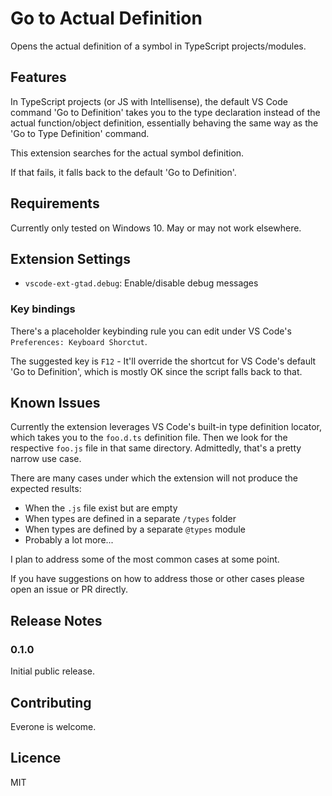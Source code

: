 # Go to Actual Definition

Opens the actual definition of a symbol in TypeScript projects/modules. 

## Features

In TypeScript projects (or JS with Intellisense), the default VS Code command 'Go to Definition' takes you to the type declaration instead of the actual function/object definition, essentially behaving the same way as the 'Go to Type Definition' command.

This extension searches for the actual symbol definition.

If that fails, it falls back to the default 'Go to Definition'.

## Requirements

Currently only tested on Windows 10. May or may not work elsewhere.

## Extension Settings

* `vscode-ext-gtad.debug`: Enable/disable debug messages

### Key bindings

There's a placeholder keybinding rule you can edit under VS Code's `Preferences: Keyboard Shorctut`.

The suggested key is `F12` - It'll override the shortcut for VS Code's default 'Go to Definition', which is mostly OK since the script falls back to that.

## Known Issues

Currently the extension leverages VS Code's built-in type definition locator, which takes you to the `foo.d.ts` definition file. Then we look for the respective `foo.js` file in that same directory. Admittedly, that's a pretty narrow use case. 

There are many cases under which the extension will not produce the expected results:
* When the `.js` file exist but are empty
* When types are defined in a separate `/types` folder
* When types are defined by a separate `@types` module
* Probably a lot more...

I plan to address some of the most common cases at some point.

If you have suggestions on how to address those or other cases please open an issue or PR directly.

## Release Notes

### 0.1.0
Initial public release.

## Contributing

Everone is welcome.

## Licence

MIT